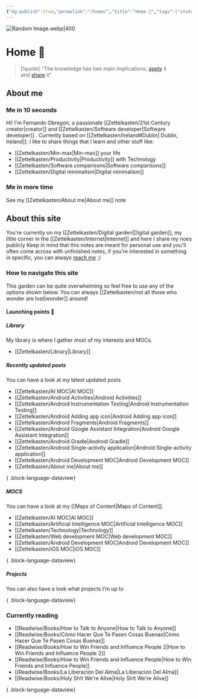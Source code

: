 ```yaml
---
{"dg-publish":true,"permalink":"/home/","title":"Home 👋","tags":["status/done","gardenEntry","gardenEntry"],"dgShowTags":"false","noteIcon":"","created":"2022-10-04T22:13:24.000+01:00"}
---
```


![Random Image.webp|400](/img/user/Files/Random%20Image.webp)

# Home 👋

> [!quote] 
> "The knowledge has two main implications; [apply](https://garden.feernandooff.com/404) it and [share](https://garden.feernandooff.com/404) it"

## About me

### Me in 10 seconds
Hi! I'm Fernando Obregon, a passionate [[Zettelkasten/21st Century creator\|creator]] and  [[Zettelkasten/Software developer\|Software developer]] . Currently based on [[Zettelkasten/Ireland#Dublin\| Dublin, Ireland]].  I like to share things that I learn and other stuff like:
- [[Zettelkasten/Min-max\|Min-max]] your life
- [[Zettelkasten/Productivity\|Productivity]] with Technology
- [[Zettelkasten/Software comparisons\|Software comparisons]]
- [[Zettelkasten/Digital minimalism\|Digital minimalism]]

### Me in more time
See my [[Zettelkasten/About me\|About me]] note

## About this site

You're currently on my [[Zettelkasten/Digital garden\|Digital garden]], my little corner in the [[Zettelkasten/Internet\|Internet]] and here I share my noes publicly 
Keep in mind that this notes are meant for personal use and you'll often come across with unfinished notes, if you're interested in something in specific, you can always [reach me](https://feernandooff.com) ;)


### How to navigate this site
This garden can be quite overwhelming so feel free to use any of the options shown below. You can always [[Zettelkasten/not all those who wonder are lost\|wonder]] around! 
#### Launching points 🚀

##### Library
My library is where I gather most of my interests and MOCs.
- [[Zettelkasten/Library\|Library]]
##### Recently updated posts
You can have a look at my latest updated posts
- [[Zettelkasten/AI MOC\|AI MOC]]
- [[Zettelkasten/Android Activities\|Android Activities]]
- [[Zettelkasten/Android Instrumentation Testing\|Android Instrumentation Testing]]
- [[Zettelkasten/Android Adding app icon\|Android Adding app icon]]
- [[Zettelkasten/Android Fragments\|Android Fragments]]
- [[Zettelkasten/Android Google Assistant Integration\|Android Google Assistant Integration]]
- [[Zettelkasten/Android Gradle\|Android Gradle]]
- [[Zettelkasten/Android Single-activity application\|Android Single-activity application]]
- [[Zettelkasten/Android Development MOC\|Android Development MOC]]
- [[Zettelkasten/About me\|About me]]

{ .block-language-dataview}
##### MOCS
You can have a look at my [[Maps of Content\|Maps of Content]]. 
- [[Zettelkasten/AI MOC\|AI MOC]]
- [[Zettelkasten/Artificial Intelligence MOC\|Artificial Intelligence MOC]]
- [[Zettelkasten/Technology\|Technology]]
- [[Zettelkasten/Web development MOC\|Web development MOC]]
- [[Zettelkasten/Android Development MOC\|Android Development MOC]]
- [[Zettelkasten/iOS MOC\|iOS MOC]]

{ .block-language-dataview}
##### Projects
You can also have a look what projects I'm up to 

{ .block-language-dataview}

### Currently reading
- [[Readwise/Books/How to Talk to Anyone\|How to Talk to Anyone]]
- [[Readwise/Books/Cómo Hacer Que Te Pasen Cosas Buenas\|Cómo Hacer Que Te Pasen Cosas Buenas]]
- [[Readwise/Books/How to Win Friends and Influence People 2\|How to Win Friends and Influence People 2]]
- [[Readwise/Books/How to Win Friends and Influence People\|How to Win Friends and Influence People]]
- [[Readwise/Books/La Liberación Del Alma\|La Liberación Del Alma]]
- [[Readwise/Books/Holy Sh!t We're Alive\|Holy Sh!t We're Alive]]

{ .block-language-dataview}
